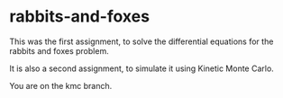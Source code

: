 # rabbits-and-foxes

This was the first assignment, to solve the differential equations for the rabbits and foxes problem.

It is also a second assignment, to simulate it using Kinetic Monte Carlo.

You are on the kmc branch.
